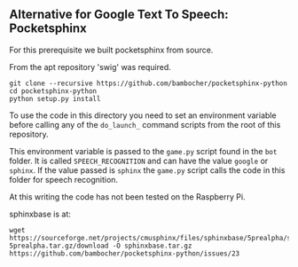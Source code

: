 ## Alternative for Google Text To Speech: Pocketsphinx

For this prerequisite we built pocketsphinx from source.

From the apt repository 'swig' was required.
````
git clone --recursive https://github.com/bambocher/pocketsphinx-python
cd pocketsphinx-python
python setup.py install
````

To use the code in this directory you need to set an environment variable before calling any of the `do_launch_` command scripts from the root of this repository.

This environment variable is passed to the `game.py` script found in the `bot` folder.
It is called `SPEECH_RECOGNITION` and can have the value `google` or `sphinx`.
If the value passed is `sphinx` the `game.py` script calls the code in this folder for speech recognition. 

At this writing the code has not been tested on the Raspberry Pi.

sphinxbase is at: 
````
wget https://sourceforge.net/projects/cmusphinx/files/sphinxbase/5prealpha/sphinxbase-5prealpha.tar.gz/download -O sphinxbase.tar.gz
https://github.com/bambocher/pocketsphinx-python/issues/23
````